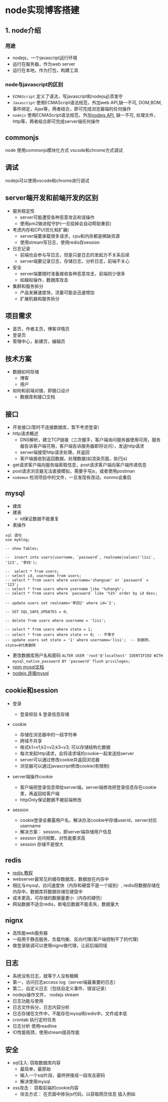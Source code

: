 # node实现博客搭建

## 1. node介绍

### 用途
  - nodejs，一个javascript运行环境
  - 运行在服务器，作为web server
  - 运行在本地，作为打包，构建工具
    
  
### node与javascript的区别

  - `ECMAScript` 定义了语法，写javascript和nodejs必须准守
  - `Javascript` 使用ECMAScript语法规范，外加web API,缺一不可, DOM,BOM,事件绑定，Ajax等，两者结合，即可完成浏览器端的任何操作
  - `nodejs` 使用ECMAScript语法规范，外加[nodejs API](http://nodejs.cn/api/), 缺一不可, 处理文件，http等，两者结合即可完成server端任何操作

## commonjs
node 使用commonjs模块化方式 vscode和chrome方式调试

## 调试
nodejs可以使用vscode和chrome进行调试
 
## server端开发和前端开发的区别
- 服务稳定性
   - server可能遭受各种恶意攻击和误操作
   - 使用pm2做进程守护(一旦挂掉会自动帮助重启)
- 考虑内存和CPU(优化和扩展)
   - server端要承载很多请求，cpu和内存都是稀缺资源
   - 使用stream写日志，使用redis存session
- 日志记录
   - 前端也会参与写日志，但是只是日志的发起方不关系后续
   - server端要记录日志，存储日志，分析日志，前端不关心
- 安全
   - server端要随时准备接收各种恶意攻击，前端则少很多
   - 如越权操作，数据库攻击
- 集群和服务拆分
   - 产品发展速度快，流量可能会迅速增加
   - 扩展机器和服务拆分

## 项目需求
- 首页，作者主页，博客详情页
- 登录页
- 管理中心，新建页，编辑页

## 技术方案
- 数据如何存储
   - 博客
   - 用户
- 如何和前端对接，即接口设计   
   - 数据库和接口文档

## 接口
 - 开发接口(暂时不连接数据库，暂不考虑登录）
 - http请求概述
    - DNS解析，建立TCP链接（三次握手，客户端询问服务器使用可用，服务器告诉客户端可用，客户端告诉服务器即将访问），发送http请求
    - server端接受http请求处理，并返回
    - 客户端接收到返回数据，处理数据(如渲染页面，执行js)
 - get请求客户端向服务端索取信息，post请求客户端向客户端传递信息
 - post请求浏览器无法直接模拟，需要手写js，或者使用postman
 - `nodemon` 检测项目中的文件，一旦发现有改动，nonmo会重启
 
## mysql

 - 建库
 - 建表
    - id保证数据不能重复
 - 表操作

 ```
 sql 语句
 use myblog;

-- show Tables;

--  insert into users(username, `password`, realname)values('lisi', '123', '李四');

--  select * from users;
-- select id, username from users;
-- select * from users where username='zhangsan' or `password` = '123';
-- select * from users where username like '%zhang%';
-- select * from users where `password` like '%1%' order by id desc;

-- update users set realname='李四2' where id='2';

-- SET SQL_SAFE_UPDATES = 0;

-- delete from users where username = 'lisi';

-- select * from users where state = 1;
-- select * from users where state <> 0; -- 不等于
-- update users set state = '1' where username='lisi';  -- 软删除， state=0代表删除

 ```
 
- 更改数据库用户名和密码 `ALTER USER 'root'@'localhost' IDENTIFIED WITH mysql_native_password BY 'password'`  `flush privileges;`
- [npm mysql文档](https://www.oschina.net/translate/node-mysql-tutorial)
- [nodejs 连接mysql](https://www.runoob.com/nodejs/nodejs-mysql.html)

## cookie和session

- 登录
  - 登录校验 & 登录信息存储
- cookie 
    - 存储在浏览器中的一段字符串
    - 跨域不共享
    - 格式k1=v1;k2=v2;k3=v3; 可以存储结构化数据
    - 每次发起http请求，会将请求域的cookie一起发送给server
    - server可以通过修改cookie并返回浏览器
    - 浏览器可以通过javascript修改cookie(有限制)
- server端操作cookie
   - 客户端把登录信息带给server端，server端修改把登录信息存在cookie里，再返回给客户端
   - httpOnly保证数据不被前端修改

- session
   - cookie登录会暴露用户名，解决办法cookie中存储userid，server对应username
   - 解决方案： session，即server端存储用户信息
   - session 访问频繁，对性能要求高
   - session 存储不是很大


## redis
   - [redis 教程](https://www.runoob.com/redis/redis-tutorial.html)
   - webserver最常见的缓存数据库，数据放在内存中
   - 相比与mysql，访问速度快（内存和硬盘不是一个级别）, redis将数据存储在内存中，数据库将数据存储在硬盘中
   - 成本更高，可存储的数据量更小（内存的硬伤）
   - 网站数据不适合redis，断电后数据不能丢失，数据量大

## nignx 
   - 高性能web服务器
   - 一般用于静态服务、负载均衡、反向代理(客户端控制不了的代理)
   - 做登录联调可以使用nignx做代理，让前后端同域

## 日志
   - 系统没有日志，就等于人没有眼睛
   - 第一，访问日志access log（server端最重要的日志）
   - 第二，自定义日志（包括自定义事件、错误记录）
   - nodejs操作文件， nodejs stream
   - 日志功能与使用
   - 日志文件拆分，日志内容分析
   - 日志存储在文件中，不能存在mysql和redis中，文件成本低
   - crontab 执行定时任务
   - 日志分析 使用readline
   - IO性能瓶颈，使用stream提高性能

## 安全
   - sql注入: 窃取数据库内容
      - 最简单，最原始
      - 输入一个sql片段，最终拼接成一段攻击密码
      - 解决使用mysql.
   - xss攻击： 窃取前端的cookie内容
      - 攻击方式： 在页面中掺杂js代码，以获取网页信息 插入例如<script />
      - 预防措施： 转换生成js的特殊字符 例如& => &amp, > => &lt, > => &gt
   - 密码加密： 保障用户信息安全

## stream
   - `stream`是nodejs流式数据抽象接口, `stream`模块用于构建实现了流接口的对象
   - 
## 需求分析
  - 


## 技术方案设计


## pm2
